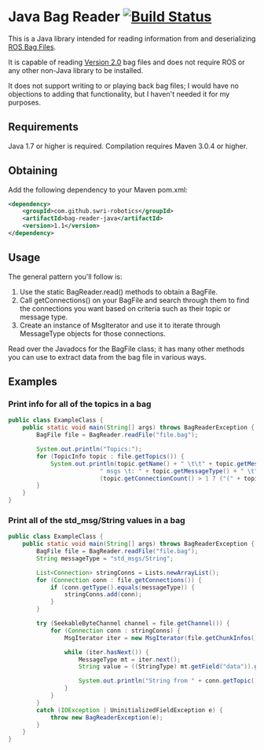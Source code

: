 # Java Bag Reader   [![Build Status](https://travis-ci.org/swri-robotics/bag-reader-java.svg?branch=master)](https://travis-ci.org/swri-robotics/bag-reader-jav)

This is a Java library intended for reading information from and deserializing [ROS Bag Files](http://wiki.ros.org/Bags).

It is capable of reading [Version 2.0](http://wiki.ros.org/Bags/Format/2.0) bag files and does not require ROS or any other non-Java library to be installed.

It does not support writing to or playing back bag files; I would have no objections to adding that functionality, but I haven't needed it for my purposes.

## Requirements

Java 1.7 or higher is required.  Compilation requires Maven 3.0.4 or higher.

## Obtaining

Add the following dependency to your Maven pom.xml:

```xml
<dependency>
    <groupId>com.github.swri-robotics</groupId>
    <artifactId>bag-reader-java</artifactId>
    <version>1.1</version>
</dependency>
```

## Usage

The general pattern you'll follow is:

1. Use the static BagReader.read() methods to obtain a BagFile.
2. Call getConnections() on your BagFile and search through them to find the connections you want based on criteria such as their topic or message type.
3. Create an instance of MsgIterator and use it to iterate through MessageType objects for those connections.

Read over the Javadocs for the BagFile class; it has many other methods you can use to extract data from the bag file in various ways.

## Examples

### Print info for all of the topics in a bag

```java
public class ExampleClass {
    public static void main(String[] args) throws BagReaderException {
        BagFile file = BagReader.readFile("file.bag");

        System.out.println("Topics:");
        for (TopicInfo topic : file.getTopics()) {
            System.out.println(topic.getName() + " \t\t" + topic.getMessageCount() +
                          " msgs \t: " + topic.getMessageType() + " \t" +
                          (topic.getConnectionCount() > 1 ? ("(" + topic.getConnectionCount() + " connections)") : ""));
        }
    }
}
```

### Print all of the std_msg/String values in a bag

```java
public class ExampleClass {
    public static void main(String[] args) throws BagReaderException {
        BagFile file = BagReader.readFile("file.bag");
        String messageType = "std_msgs/String";

        List<Connection> stringConns = Lists.newArrayList();
        for (Connection conn : file.getConnections()) {
            if (conn.getType().equals(messageType)) {
                stringConns.add(conn);
            }
        }

        try (SeekableByteChannel channel = file.getChannel()) {
            for (Connection conn : stringConns) {
                MsgIterator iter = new MsgIterator(file.getChunkInfos(), conn, channel);

                while (iter.hasNext()) {
                    MessageType mt = iter.next();
                    String value = ((StringType) mt.getField("data")).getValue();

                    System.out.println("String from " + conn.getTopic() + ": " + value);
                }
            }
        }
        catch (IOException | UninitializedFieldException e) {
            throw new BagReaderException(e);
        }
    }
}
```
